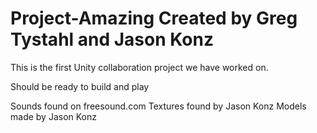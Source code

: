 # Project-Amazing Created by Greg Tystahl and Jason Konz
This is the first Unity collaboration project we have worked on.

Should be ready to build and play

Sounds found on freesound.com
Textures found by Jason Konz
Models made by Jason Konz
